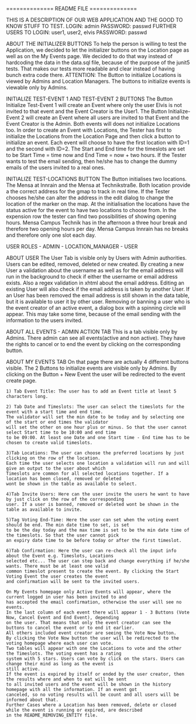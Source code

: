 ============== README FILE ==============

THIS IS A DESCRIPTION OF OUR WEB APPLICATION AND THE GOOD TO KNOW STUFF TO TEST.
LOGIN: admin
PASSWORD: passwd
FURTHER USERS TO LOGIN: user1, user2, elvis
PASSWORD: passwd


ABOUT THE INITIALIZER BUTTONS
    To help the person is willing to test the Application, we decided to let the initializer buttons on the
    Location page as well as on the My Events page. We decided to do that way instead of hardcoding the data
    in the data.sql file, because of the purpose of the junit5 tests. That makes our tests more readable and
    clear instead of having bunch extra code there.
    ATTENTION: The Button to initialize Locations is viewed by Admins and Location Managers. The buttons
    to initialize events is viewable only by Admins.

INITIALIZE TEST-EVENT 1 AND TEST-EVENT 2 BUTTONS
    The Button Initialize Test-Event 1 will create an Event where only the user Elvis is not invited to that event
    and the Event Creator is the User1. The Button Initialize-Event 2 will create an Event where all users are invited
    to that Event and the Event Creator is the Admin. Both events will does not initialize Locations too. In order to
    create an Event with Locations, the Tester has first to initialize the Locations from the Location Page and then
    click a button to initialize an event. Each event will choose to have the first location with ID=1 and the second
    with ID=2. The Start and End time for the timeslots are set to be Start Time = time now and
    End Time = now + two hours. If the Tester wants to test the email sending, then he/she has to change the dummy
    emails of the users invited to a real ones.

INITIALIZE TEST-LOCATIONS BUTTON
    The Button initialises two locations. The Mensa at Innrain and the Mensa at Technikstraße. Both location provide
    a the correct address for the gmap to track in real time. If the Tester chooses he/she can alter the address in 
    the edit dialog to change the location of the marker on the map. At the initialisation the locations have the status 
    active for the event to have two locations to choose from. In the expension row the tester can find two possibilities of 
    showing opening hours. Mensa Campus Technik has in the afternoon a three hour break and therefore two opening hours 
    per day. Mensa Campus Innrain has no breaks and therefore only one slot each day.


USER ROLES
    - ADMIN
    - LOCATION_MANAGER
    - USER

ABOUT USER
    The User Tab is visible only by Users with Admin authorities. Users can be edited, removed, deleted or
    new created. By creating a new User a validation about the username as well as for the email address
    will run in the background to check if either the username or email address exists. Also a regex
    validation in xhtml about the email address.
    Editing an existing User will also check if the email address is taken by another User. If an User has been
    removed the email address is still shown in the data table, but it is available to user it by other user.
    Removing or banning a user who is the event creator of an active event, a dialog box with a spinning circle
    will appear. This may take some time, because of the email sending with the information to the users invited.

ABOUT ALL EVENTS - ADMIN ACTION TAB
    This is a tab visible only by Admins. There admin can see all events(active and non active). They have the rights
    to cancel or to end the event by clicking on the corresponding button.

ABOUT MY EVENTS TAB
    On that page there are actually 4 different buttons visible. The 2 Buttons to initialize events are visible only
    by Admins. By clicking on the Button + New Event the user will be redirected to the event create page.

    1) Tab Event Title: The user has to add an Event title at least 5 characters long.

    2) Tab Date and Timeslots: The user can select the timeslots for the event with a start time and end time.
    The validator will set the min date to be today and by selecting one of the start or end times the validator
    will set the other on one hour plus or minus. So that the user cannot select Start time to be 10:00 and end time
    to be 09:00. At least one Date and one Start time - End time has to be chosen to create valid timeslots.

    3)Tab Locations: The user can choose the preferred locations by just clicking on the row of the location.
    Each time the user selects one location a validation will run and will give an output to the user about which
    Timeslots are common for all selected locations together. If a location has been closed, removed or deleted
    wont be shown in the table as available to select.

    4)Tab Invite Users: Here can the user invite the users he want to have by just click on the row of the corresponding
    user. If a user is banned, removed or deleted wont be shown in the table as available to invite.

    5)Tag Voting End-Time: Here the user can set when the voting event should be end. The min date time to set, is set
    to be the day today and the max time is set to be the min date time of the timeslots. So that the user cannot pick
    an expiry date time to be before today or after the first timeslot.

    6)Tab Confirmation: Here the user can re-check all the input info about the Event e.g. Timeslots, Locations
    selected etc... The user can step back and change everything if he/she wants. There must be at least one valid
    common timeslot present to create the event. By clicking the Start Voting Event the user creates the event
    and confirmation will be sent to the invited users.

    On My Events homepage only Active Events will appear, where the current logged in user has been invited to and
    has accepted the email confirmation, otherwise the user will see no events.
    In the last column of each event there will appear 1 - 3 Buttons (Vote Now, Cancel Event and End Event), depending
    on the user. That means that only the event creator can see the buttons to cancel the event or to end it earlier.
    All others included event creator are seeing the Vote Now button.
    By clicking the Vote Now button the user will be redirected to the voting homepage where each user can vote.
    Two tables will appear with one the Locations to vote and the other the Timeslots. The voting event has a rating
    system with 5 stars. Users can vote by click on the stars. Users can change their mind as long as the event is
    still active.
    If the event is expired by itself or ended by the user creator, then the results where and when to eat will be sent
    to all invited users and the event will be shown in the history homepage with all the information. If an event got
    canceled, so no voting results will be count and all users will be informed about that.
    Further Cases where a Location has been removed, delete or closed while the event is running or expired, are described
    in the README_REMOVING_ENTITY file.




